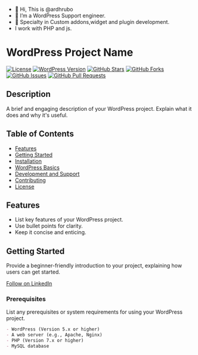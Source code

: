 - 👋 Hi, This is @ardhrubo
- 👀 I’m a WordPress Support engineer.
- 🌱 Specialty in Custom addons,widget and plugin development.
- I work with PHP and js. 

# WordPress Project Name

[![License](https://img.shields.io/badge/License-MIT-blue.svg)](LICENSE)
[![WordPress Version](https://img.shields.io/badge/WordPress-5.x-green)](https://wordpress.org/)
[![GitHub Stars](https://img.shields.io/github/stars/your-username/repo-name?style=social)](https://github.com/your-username/repo-name/stargazers)
[![GitHub Forks](https://img.shields.io/github/forks/your-username/repo-name?style=social)](https://github.com/your-username/repo-name/network/members)
[![GitHub Issues](https://img.shields.io/github/issues/your-username/repo-name)](https://github.com/your-username/repo-name/issues)
[![GitHub Pull Requests](https://img.shields.io/github/issues-pr/your-username/repo-name)](https://github.com/your-username/repo-name/pulls)

## Description

A brief and engaging description of your WordPress project. Explain what it does and why it's useful.

## Table of Contents

- [Features](#features)
- [Getting Started](#getting-started)
- [Installation](#installation)
- [WordPress Basics](#wordpress-basics)
- [Development and Support](#development-and-support)
- [Contributing](#contributing)
- [License](#license)

## Features

- List key features of your WordPress project.
- Use bullet points for clarity.
- Keep it concise and enticing.

## Getting Started

Provide a beginner-friendly introduction to your project, explaining how users can get started.

      
<a class="libutton" href="https://www.linkedin.com/comm/mynetwork/discovery-see-all?usecase=PEOPLE_FOLLOWS&followMember=ardhrubo" target="_blank">Follow on LinkedIn</a>
### Prerequisites

List any prerequisites or system requirements for using your WordPress project.

```markdown
- WordPress (Version 5.x or higher)
- A web server (e.g., Apache, Nginx)
- PHP (Version 7.x or higher)
- MySQL database
